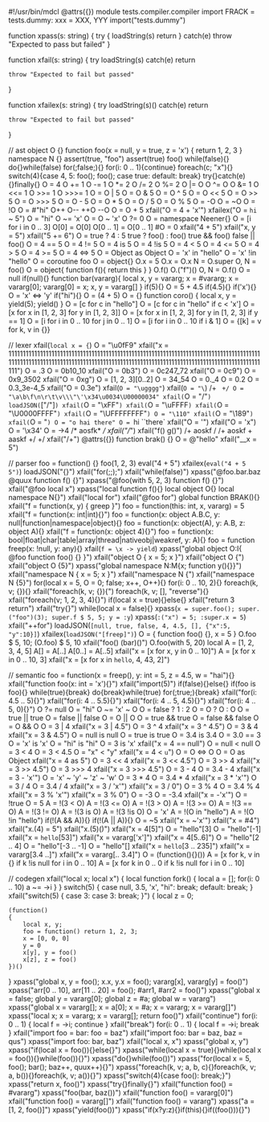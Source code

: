 #!/usr/bin/mdcl
@attrs({})
module tests.compiler.compiler
import FRACK = tests.dummy: xxx = XXX, YYY
import("tests.dummy")

function xpass(s: string)
{
	try
	{
		loadString(s)
		return
	}
	catch(e)
		throw "Expected to pass but failed"
}

function xfail(s: string)
{
	try
		loadString(s)
	catch(e)
		return

	throw "Expected to fail but passed"
}

function xfailex(s: string)
{
	try
		loadString(s)()
	catch(e)
		return

	throw "Expected to fail but passed"
}

// ast
object O {}
function foo(x = null, y = true, z = 'x') { return 1, 2, 3 }
namespace N {}
assert(true, "foo")
assert(true)
foo()
while(false){}
do{}while(false)
for(;false;){}
for(i: 0 .. 1){continue}
foreach(c; "x"){}
switch(4){case 4, 5: foo(); foo(); case true: default: break}
try{}catch(e){}finally{}
O = 4
O += 1
O -= 1
O *= 2
O /= 2
O %= 2
O |= O
O ^= O
O &= 1
O <<= 1
O >>= 1
O >>>= 1
O = O | 5
O = O & 5
O = O ^ 5
O = O << 5
O = O >> 5
O = O >>> 5
O = O - 5
O = O * 5
O = O / 5
O = O % 5
O = -O
O = ~O
O = !O
O = #"hi"
O++
O--
++O
--O
O = O + 5
xfail("O = 4 + 'x'")
xfailex("O = `hi` ~ 5")
O = "hi"
O ~= 'x'
O = O ~ 'x'
O ?= 0
O = namespace Neener{}
O = [i for i in 0 .. 3]
O[0] = O[0]
O[0 .. 1] = O[0 .. 1]
#O = 0
xfail("4 + 5")
xfail("x, y = 5")
xfail("5 += 6")
O = true ? 4 : 5
true ? foo() : foo()
true && foo()
false || foo()
O = 4 == 5
O = 4 != 5
O = 4 is 5
O = 4 !is 5
O = 4 < 5
O = 4 <= 5
O = 4 > 5
O = 4 >= 5
O = 4 <=> 5
O = Object as Object
O = 'x' in "hello"
O = 'x' !in "hello"
O = coroutine foo
O = object{}
O.x = 5
O.x = O.x
N = O.super
O, N = foo()
O = object{ function f(){ return this } }
O.f()
O.("f")()
O, N = O.f()
O = null
if(null){}
function bar(vararg){ local x, y = vararg; x = #vararg; x = vararg[0]; vararg[0] = x; x, y = vararg[] }
if(5){}
O = 5 + 4.5
if(4.5){}
if('x'){}
O = 'x' <=> 'y'
if("hi"){}
O = (4 + 5)
O = {}
function coro() { local x, y = yield(5); yield() }
O = [c for c in "hello"]
O = [c for c in "hello" if c < 'x']
O = [x for x in [1, 2, 3] for y in [1, 2, 3]]
O = [x for x in [1, 2, 3] for y in [1, 2, 3] if y == 1]
O = [i for i in 0 .. 10 for j in 0 .. 1]
O = [i for i in 0 .. 10 if i & 1]
O = {[k] = v for k, v in {}}

// lexer
xfail(`local x = {`)
O = "\u0fF9"
xfail("x = 11111111111111111111111111111111111111111111111111111111111111111111111111111111111111111111111111111111111111111111111111111111111111111111111111111111111111111111111111111111111")
O = .3
O = 0b10_10
xfail("O = 0b3")
O = 0c247_72
xfail("O = 0c9")
O = 0x9_3502
xfail("O = 0xg")
O = [1, 2, 3][0..2]
O = 34_54
O = 0._4
O = 0.2
O = 0.3_3e-4_5
xfail("O = 0.3e")
xfail(`O = "\ugggg"`)
xfail(`O = "\`) /+ ` +/
O = "\a\b\f\n\r\t\v\\\"\'\x34\u0034\U00000034"
xfail(`O = "\/"`)
loadJSON(`["\/"]`)
xfail(`O = "\xFF"`)
xfail(`O = "\uFFFF`)
xfail(`O = "\U0000FFFF"`)
xfail(`O = "\UFFFFFFFF"`)
O = "\110"
xfail(`O = "\189"`)
xfail(`O = "`)
O = "o hai
there"
O = `hi ``there`
xfail("O = '")
xfail("O = 'x")
O = '\x34'
O = \->4
/*
aosfk*
*/
xfail("/*")
xfail("f() g()")
/+
aoskf /
/+ aoskf + aaskf +/
+/
xfail("/+")
@attrs({}) function brak() {}
O = @"hello"
xfail("__x = 5")

// parser
foo = function() {}
foo(1, 2, 3)
eval("4 + 5")
xfailex(`eval("4 + 5 5")`)
loadJSON("{}")
xfail("for(;;);")
xfail("while(false)")
xpass("@foo.bar.baz @quux function f() {}")
xpass("@foo(with 5, 2, 3) function f() {}")
xfail("@foo local x")
xpass("local function f(){} local object O{} local namespace N{}")
xfail("local for")
xfail("@foo for")
global function BRAK(){}
xfail("f = function(x, y) { greep }")
foo = function(this: int, x, vararg) = 5
xfail("f = function(x: int|int){}")
foo = function(x: object A.B.C, y: null|function|namespace|object){}
foo = function(x: object(A), y: A.B, z: object A){}
xfail("f = function(x: object 4){}")
foo = function(x: bool|float|char|table|array|thread|nativeobj|weakref, y: A){}
foo = function freep(x: !null, y: any){}
xfail(`f = \x -> yield`)
xpass("global object O:I{ @foo function foo() {} }")
xfail("object O { x = 5; x }")
xfail("object O {")
xfail("object O {5}")
xpass("global namespace N:M{x; function y(){}}")
xfail("namespace N { x = 5; x }")
xfail("namespace N {")
xfail("namespace N {5}")
for(local x = 5, O = 0; false; x++, O++){}
for(i: 0 .. 10, 2){}
foreach(k, v; {}){}
xfail("foreach(k, v; {}){")
foreach(k, v; [], "reverse"){}
xfail("foreach(v; 1, 2, 3, 4){}")
if(local x = true){}else{}
xfail("return 3 return")
xfail("try{}")
while(local x = false){}
xpass(`x = super.foo(); super.("foo")(3); super.f $ 5, 5; y = :y`)
xpass(`:("x") = 5; :super.x = 5`)
xfail("++for")
loadJSON(`[null, true, false, 4, 4.5, [], {"x":5, "y":10}]`)
xfailex(`loadJSON("[freep]")`)
O = { function foo() {}, x = 5 }
O.foo $ 5, 10;
(O.foo) $ 5, 10
xfail("foo()
(bar)()")
O.foo(with 5, 20)
local A = [1, 2, 3, 4, 5]
A[] = A[..]
A[0..] = A[..5]
xfail("x = [x for x, y in 0 .. 10]")
A = [x for x in 0 .. 10, 3]
xfail("x = [x for x in `hello`, 4, 43, 2]")

// semantic
foo = function(x = freep(), y: int = 5, z = 4.5, w = "hai"){}
xfail("function foo(x: int = 'x'){}")
xfail("import(5)")
if(false){}else{}
if(foo is foo){}
while(true){break}
do{break}while(true)
for(;true;){break}
xfail("for(i: 4.5 .. 5){}")
xfail("for(i: 4 .. 5.5){}")
xfail("for(i: 4 .. 5, 4.5){}")
xfail("for(i: 4 .. 5, 0){}")
O ?= null
O = "hi"
O ~= 'x' ~ O
O = false ? 1 : 2
O = O ? O : O
O = true || true
O = false || false
O = O || O
O = true && true
O = false && false
O = O && O
O = 3 | 4
xfail("x = 3 | 4.5")
O = 3 ^ 4
xfail("x = 3 ^ 4.5")
O = 3 & 4
xfail("x = 3 & 4.5")
O = null is null
O = true is true
O = 3.4 is 3.4
O = 3.0 == 3
O = 'x' is 'x'
O = "hi" is "hi"
O = 3 is 'x'
xfail("x = 4 == null")
O = null < null
O = 3 < 4
O = 3 < 4.5
O = "x" < "y"
xfail("x = 4 < `u`")
O = O <=> O
O = O as Object
xfail("x = 4 as 5")
O = 3 << 4
xfail("x = 3 << 4.5")
O = 3 >> 4
xfail("x = 3 >> 4.5")
O = 3 >>> 4
xfail("x = 3 >>> 4.5")
O = 3 - 4
O = 3.4 - 4
xfail("x = 3 - 'x'")
O = 'x' ~ 'y' ~ 'z' ~ 'w'
O = 3 * 4
O = 3.4 * 4
xfail("x = 3 * 'x'")
O = 3 / 4
O = 3.4 / 4
xfail("x = 3 / 'x'")
xfail("x = 3 / 0")
O = 3 % 4
O = 3.4 % 4
xfail("x = 3 % 'x'")
xfail("x = 3 % 0")
O = -3
O = -3.4
xfail("x = -'x'")
O = !true
O = 5
A = !(3 < O)
A = !(3 <= O)
A = !(3 > O)
A = !(3 >= O)
A = !(3 == O)
A = !(3 != O)
A = !(3 is O)
A = !(3 !is O)
O = 'x'
A = !(O in "hello")
A = !(O !in "hello")
if(!(A && A)){}
if(!(A || A)){}
O = ~5
xfail("x = ~'x'")
xfail("x = #4")
xfail("x.(4) = 5")
xfail("x.(5)()")
xfail("x = 4[5]")
O = "hello"[3]
O = "hello"[-1]
xfail("x = `hello`[53]")
xfail("x = vararg['x']")
xfail("x = 4[5..6]")
O = "hello"[2 .. 4]
O = "hello"[-3 .. -1]
O = "hello"[]
xfail("x = `hello`[3 .. 235]")
xfail("x = vararg[3.4 ..]")
xfail("x = vararg[.. 3.4]")
O = (function(){}())
A = [x for k, v in {} if k !is null for i in 0 .. 10]
A = [x for k in 0 .. 0 if k !is null for i in 0 .. 10]

// codegen
xfail("local x; local x")
{ local function fork() { local a = []; for(i: 0 .. 10) a ~= \->i  } }
switch(5) { case null, 3.5, 'x', "hi": break; default: break; }
xfail("switch(5) { case 3: case 3: break; }")
{
	local z = 0;

	(function()
	{
		local x, y;
		foo = function() return 1, 2, 3;
		x = [0, 0, 0]
		y = 0
		x[y], y = foo()
		x[z], z = foo()
	})()
}
xpass("global x, y = foo(); x.x, y.x = foo(); vararg[x], vararg[y] = foo()")
xpass("arr[0 .. 10], arr[11 .. 20] = foo(); #arr1, #arr2 = foo()")
xpass("global x = false; global y = vararg[0]; global z = #a; global w = vararg")
xpass("global x = vararg[]; x = a[0]; x = #a; x = vararg; x = vararg[]")
xpass("local x; x = vararg; x = vararg[]; return foo()")
xfail("continue")
for(i: 0 .. 1) { local f = \->i; continue }
xfail("break")
for(i: 0 .. 1) { local f = \->i; break }
xfail("import foo = bar: foo = baz")
xfail("import foo: bar = baz, baz = qus")
xpass("import foo: bar, baz")
xfail("local x, x")
xpass("global x, y")
xpass("if(local x = foo()){}else{}")
xpass("while(local x = true){}while(local x = foo()){}while(foo()){}")
xpass("do{}while(foo())")
xpass("for(local x = 5, foo(); bar(); baz++, quux++){}")
xpass("foreach(k, v; a, b, c){}foreach(k, v; a, b()){}foreach(k, v; a()){}")
xpass("switch(4){case foo(): break;}")
xpass("return x, foo()")
xpass("try{}finally{}")
xfail("function foo() = #vararg")
xpass("foo(bar, baz())")
xfail("function foo() = vararg[0]")
xfail("function foo() = vararg[]")
xfail("function foo() = vararg")
xpass("a = [1, 2, foo()]")
xpass("yield(foo())")
xpass("if(x?y:z){}if(this){}if((foo())){}")
